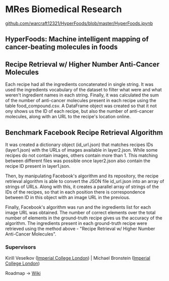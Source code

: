 # MRes Biomedical Research
[github.com/warcraft12321/HyperFoods/blob/master/HyperFoods.ipynb](https://github.com/warcraft12321/HyperFoods/blob/master/HyperFoods.ipynb)

## HyperFoods: Machine intelligent mapping of cancer-beating molecules in foods

## Recipe Retrieval w/ Higher Number Anti-Cancer Molecules

Each recipe had all the ingredients concatenated in single string. It was used the ingredients vocabulary of the dataset
to filter what were and what weren't ingredient names in each string. Finally, it was calculated the sum of the number
of anti-cancer molecules present in each recipe using the table food_compound.csv. A DataFrame object was created so that
it not ony shows us the ID of each recipe, but also the number of anti-cancer molecules, along with an URL to the recipe's
location online.

## Benchmark Facebook Recipe Retrieval Algorithm

It was created a dictionary object (id_url.json) that matches recipes IDs (layer1.json) with the URLs of images available in layer2.json. While
some recipes do not contain images, others contain more than 1. This matching between different files was possible once layer2.json
also contain the recipe ID present in layer1.json.

Then, by manipulating Facebook's algorithm and its repository, the recipe retrieval algorithm is able to convert the JSON file id_url.json into
an array of strings of URLs. Along with this, it creates a parallel array of strings of the IDs of the recipes, so that in each position there is
correspondence between ID in this object with an image URL in the previous.

Finally, Facebook's algorithm was run and the ingredients list for each image URL was obtained. The number of correct elements over the total
number of elements in the ground-truth recipe gives us the accuracy of the algorithm. The ingredients present in each ground-truth recipe
were retrieved using the method above - "Recipe Retrieval w/ Higher Number Anti-Cancer Molecules".

### Supervisors
Kirill Veselkov ([Imperial College London](https://www.imperial.ac.uk/people/kirill.veselkov04)) | Michael Bronstein ([Imperial College London](https://www.imperial.ac.uk/people/m.bronstein))

Roadmap -> [Wiki]()